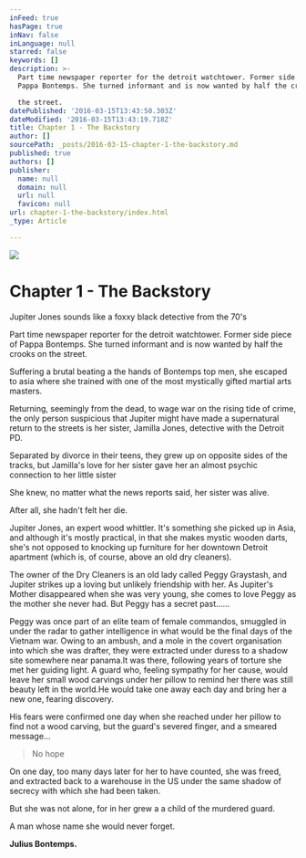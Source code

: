 ```yaml
---
inFeed: true
hasPage: true
inNav: false
inLanguage: null
starred: false
keywords: []
description: >-
  Part time newspaper reporter for the detroit watchtower. Former side piece of
  Pappa Bontemps. She turned informant and is now wanted by half the crooks on

  the street.
datePublished: '2016-03-15T13:43:50.303Z'
dateModified: '2016-03-15T13:43:19.718Z'
title: Chapter 1 - The Backstory
author: []
sourcePath: _posts/2016-03-15-chapter-1-the-backstory.md
published: true
authors: []
publisher:
  name: null
  domain: null
  url: null
  favicon: null
url: chapter-1-the-backstory/index.html
_type: Article

---
```

![](https://the-grid-user-content.s3-us-west-2.amazonaws.com/77e0440d-cc37-49af-a8fd-d17f7d78b215.jpg)

# Chapter 1 - The Backstory

Jupiter Jones sounds like a foxxy black detective from the
70's

Part time newspaper reporter for the detroit watchtower. Former side piece of Pappa Bontemps. She turned informant and is now wanted by half the crooks on
the street.

Suffering a brutal beating a the hands of Bontemps top men,
she escaped to asia where she trained with one of the most mystically gifted martial
arts masters.

Returning, seemingly from the dead, to wage war on the
rising tide of crime, the only person suspicious that Jupiter might have made a
supernatural return to the streets is her sister, Jamilla Jones, detective with
the Detroit PD.

Separated by divorce in their teens, they grew up on
opposite sides of the tracks, but Jamilla's love for her sister gave her an
almost psychic connection to her little sister

She knew, no matter what the news reports said, her sister
was alive.

After all, she hadn't felt her die.

Jupiter Jones, an expert wood whittler. It's something she picked up in Asia, and although it's
mostly practical, in that she makes mystic wooden darts, she's not opposed to
knocking up furniture for her downtown Detroit apartment (which is, of course,
above an old dry cleaners).

The owner of the Dry Cleaners is an old lady called Peggy
Graystash, and Jupiter strikes up a loving but unlikely friendship with her. As
Jupiter's Mother disappeared when she was very young, she comes to love Peggy
as the mother she never had. But Peggy has a secret past......

Peggy was once part of an elite team of female commandos,
smuggled in under the radar to gather intelligence in what would be the final
days of the Vietnam war. Owing to an
ambush, and a mole in the covert organisation into which she was drafter, they
were extracted under duress to a shadow site somewhere near panama.It was there, following years of torture she
met her guiding light. A guard who,
feeling sympathy for her cause, would leave her small wood carvings under her
pillow to remind her there was still beauty left in the world.He would take one away each day and bring her
a new one, fearing discovery.

His fears were confirmed one day when she reached under her
pillow to find not a wood carving, but the guard's severed finger, and a
smeared message...

> No hope

On one day, too many days later for her to have counted, she
was freed, and extracted back to a warehouse in the US under the same shadow of
secrecy with which she had been taken.

But she was not alone, for in her grew a a child of the
murdered guard.

A man whose name she
would never forget.

**Julius Bontemps.**